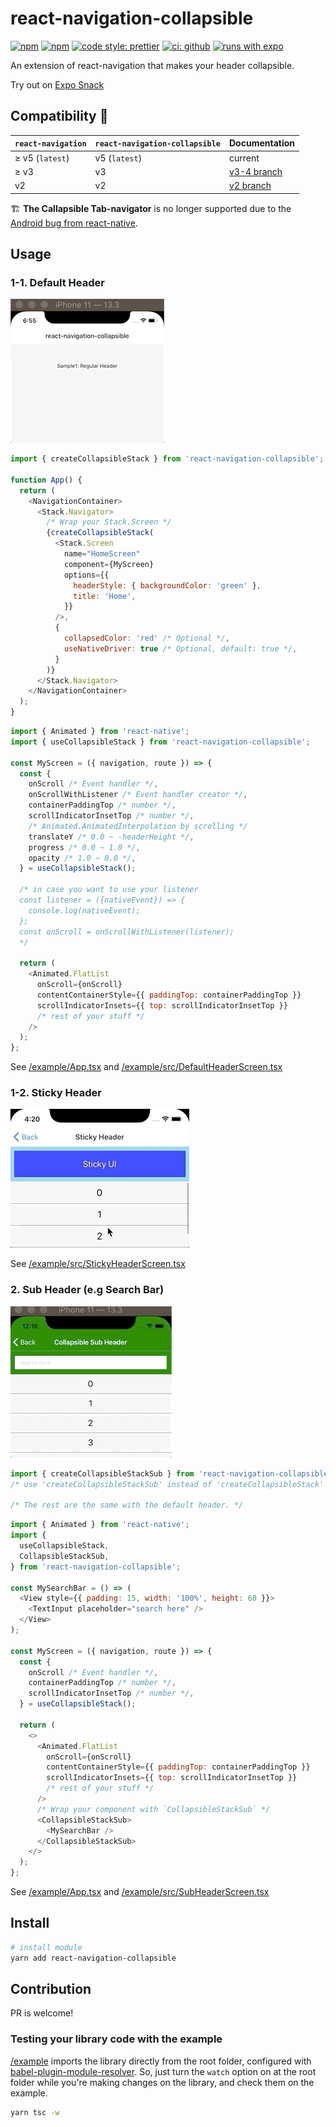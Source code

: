 # react-navigation-collapsible

[![npm](https://img.shields.io/npm/v/react-navigation-collapsible.svg)](https://www.npmjs.com/package/react-navigation-collapsible) [![npm](https://img.shields.io/npm/dm/react-navigation-collapsible.svg)](https://www.npmjs.com/package/react-navigation-collapsible) [![code style: prettier](https://img.shields.io/badge/code_style-prettier-ff69b4.svg)](https://github.com/prettier/prettier) [![ci: github](https://github.com/benevbright/react-navigation-collapsible/workflows/CI/badge.svg)](https://github.com/benevbright/react-navigation-collapsible/actions?query=workflow%3ACI) [![runs with expo](https://img.shields.io/badge/Runs%20with%20Expo-4630EB.svg?logo=EXPO&labelColor=f3f3f3&logoColor=000)](https://expo.io/)

An extension of react-navigation that makes your header collapsible.

Try out on [Expo Snack](https://snack.expo.io/@benevbright/react-navigation-collapsible-v5)

## Compatibility 🚧

| `react-navigation` | `react-navigation-collapsible` | Documentation                                                                        |
| ------------------ | ------------------------------ | ------------------------------------------------------------------------------------ |
| ≥ v5 (`latest`)    | v5 (`latest`)                  | current                                                                              |
| ≥ v3               | v3                             | [v3-4 branch](https://github.com/benevbright/react-navigation-collapsible/tree/v3-4) |
| v2                 | v2                             | [v2 branch](https://github.com/benevbright/react-navigation-collapsible/tree/v2)     |

🏗 **The Callapsible Tab-navigator** is no longer supported due to the [Android bug from react-native](https://github.com/facebook/react-native/issues/21801).

## Usage

### 1-1. Default Header

<img src="https://github.com/benevbright/react-navigation-collapsible/blob/master/docs/demo-sample1-1.gif?raw=true">

```js
import { createCollapsibleStack } from 'react-navigation-collapsible';

function App() {
  return (
    <NavigationContainer>
      <Stack.Navigator>
        /* Wrap your Stack.Screen */
        {createCollapsibleStack(
          <Stack.Screen
            name="HomeScreen"
            component={MyScreen}
            options={{
              headerStyle: { backgroundColor: 'green' },
              title: 'Home',
            }}
          />,
          {
            collapsedColor: 'red' /* Optional */,
            useNativeDriver: true /* Optional, default: true */,
          }
        )}
      </Stack.Navigator>
    </NavigationContainer>
  );
}
```

```js
import { Animated } from 'react-native';
import { useCollapsibleStack } from 'react-navigation-collapsible';

const MyScreen = ({ navigation, route }) => {
  const {
    onScroll /* Event handler */,
    onScrollWithListener /* Event handler creator */,
    containerPaddingTop /* number */,
    scrollIndicatorInsetTop /* number */,
    /* Animated.AnimatedInterpolation by scrolling */
    translateY /* 0.0 ~ -headerHeight */,
    progress /* 0.0 ~ 1.0 */,
    opacity /* 1.0 ~ 0.0 */,
  } = useCollapsibleStack();

  /* in case you want to use your listener
  const listener = ({nativeEvent}) => {
    console.log(nativeEvent);
  };
  const onScroll = onScrollWithListener(listener);
  */

  return (
    <Animated.FlatList
      onScroll={onScroll}
      contentContainerStyle={{ paddingTop: containerPaddingTop }}
      scrollIndicatorInsets={{ top: scrollIndicatorInsetTop }}
      /* rest of your stuff */
    />
  );
};
```

See [/example/App.tsx](https://github.com/benevbright/react-navigation-collapsible/tree/master/example/App.tsx) and [/example/src/DefaultHeaderScreen.tsx](https://github.com/benevbright/react-navigation-collapsible/tree/master/example/src/DefaultHeaderScreen.tsx)

### 1-2. Sticky Header

<img src="https://github.com/benevbright/react-navigation-collapsible/blob/master/docs/demo-sample1-2.gif?raw=true">

See [/example/src/StickyHeaderScreen.tsx](https://github.com/benevbright/react-navigation-collapsible/tree/master/example/src/StickyHeaderScreen.tsx)

### 2. Sub Header (e.g Search Bar)

<img src="https://github.com/benevbright/react-navigation-collapsible/blob/master/docs/demo-sample2.gif?raw=true">

```js
import { createCollapsibleStackSub } from 'react-navigation-collapsible';
/* use 'createCollapsibleStackSub' instead of 'createCollapsibleStack' */

/* The rest are the same with the default header. */
```

```js
import { Animated } from 'react-native';
import {
  useCollapsibleStack,
  CollapsibleStackSub,
} from 'react-navigation-collapsible';

const MySearchBar = () => (
  <View style={{ padding: 15, width: '100%', height: 60 }}>
    <TextInput placeholder="search here" />
  </View>
);

const MyScreen = ({ navigation, route }) => {
  const {
    onScroll /* Event handler */,
    containerPaddingTop /* number */,
    scrollIndicatorInsetTop /* number */,
  } = useCollapsibleStack();

  return (
    <>
      <Animated.FlatList
        onScroll={onScroll}
        contentContainerStyle={{ paddingTop: containerPaddingTop }}
        scrollIndicatorInsets={{ top: scrollIndicatorInsetTop }}
        /* rest of your stuff */
      />
      /* Wrap your component with `CollapsibleStackSub` */
      <CollapsibleStackSub>
        <MySearchBar />
      </CollapsibleStackSub>
    </>
  );
};
```

See [/example/App.tsx](https://github.com/benevbright/react-navigation-collapsible/tree/master/example/App.tsx) and [/example/src/SubHeaderScreen.tsx](https://github.com/benevbright/react-navigation-collapsible/tree/master/example/src/SubHeaderScreen.tsx)

## Install

```bash
# install module
yarn add react-navigation-collapsible
```

## Contribution

PR is welcome!

### Testing your library code with the example

[/example](https://github.com/benevbright/react-navigation-collapsible/tree/master/example) imports the library directly from the root folder, configured with [babel-plugin-module-resolver](https://github.com/benevbright/react-navigation-collapsible/tree/master/example/babel.config.js#L10).
So, just turn the `watch` option on at the root folder while you're making changes on the library, and check them on the example.

```bash
yarn tsc -w
```
